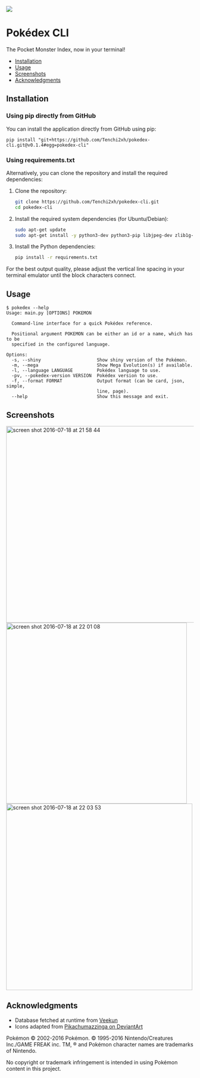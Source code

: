 ![](https://img.shields.io/github/tag/Tenchi2xh/pokedex-cli.svg)

# Pokédex CLI

The Pocket Monster Index, now in your terminal!

- [Installation](#installation)
- [Usage](#usage)
- [Screenshots](#screenshots)
- [Acknowledgments](#acknowledgments)

## Installation

### Using pip directly from GitHub

You can install the application directly from GitHub using pip:

```
pip install "git+https://github.com/Tenchi2xh/pokedex-cli.git@v0.1.4#egg=pokedex-cli"
```

### Using requirements.txt

Alternatively, you can clone the repository and install the required dependencies:

1. Clone the repository:
   ```bash
   git clone https://github.com/Tenchi2xh/pokedex-cli.git
   cd pokedex-cli
   ```

2. Install the required system dependencies (for Ubuntu/Debian):
   ```bash
   sudo apt-get update
   sudo apt-get install -y python3-dev python3-pip libjpeg-dev zlib1g-dev
   ```

3. Install the Python dependencies:
   ```bash
   pip install -r requirements.txt
   ```

For the best output quality, please adjust the vertical line spacing in your terminal emulator until the block characters connect.

## Usage

```
$ pokedex --help
Usage: main.py [OPTIONS] POKEMON

  Command-line interface for a quick Pokédex reference.

  Positional argument POKEMON can be either an id or a name, which has to be
  specified in the configured language.

Options:
  -s, --shiny                     Show shiny version of the Pokémon.
  -m, --mega                      Show Mega Evolution(s) if available.
  -l, --language LANGUAGE         Pokédex language to use.
  -pv, --pokedex-version VERSION  Pokédex version to use.
  -f, --format FORMAT             Output format (can be card, json, simple,
                                  line, page).
  --help                          Show this message and exit.
```

## Screenshots

<img width="527" alt="screen shot 2016-07-18 at 21 58 44" src="https://cloud.githubusercontent.com/assets/4116708/16928557/a648e8ce-4d33-11e6-9234-f76b8a1ef720.png">
<img width="485" alt="screen shot 2016-07-18 at 22 01 08" src="https://cloud.githubusercontent.com/assets/4116708/16928550/9effd960-4d33-11e6-8f28-04ac185595db.png">
<img width="500" alt="screen shot 2016-07-18 at 22 03 53" src="https://cloud.githubusercontent.com/assets/4116708/16928547/9b4c0f64-4d33-11e6-8143-b285790ea4bc.png">

## Acknowledgments

- Database fetched at runtime from [Veekun](http://veekun.com/dex/downloads)
- Icons adapted from [Pikachumazzinga on DeviantArt](http://pikachumazzinga.deviantart.com/art/Pokemon-Essentials-Icon-Pack-ORAS-UPDATE-424114559)

Pokémon © 2002-2016 Pokémon. © 1995-2016 Nintendo/Creatures Inc./GAME FREAK inc. TM, ® and Pokémon character names are trademarks of Nintendo.

No copyright or trademark infringement is intended in using Pokémon content in this project.
